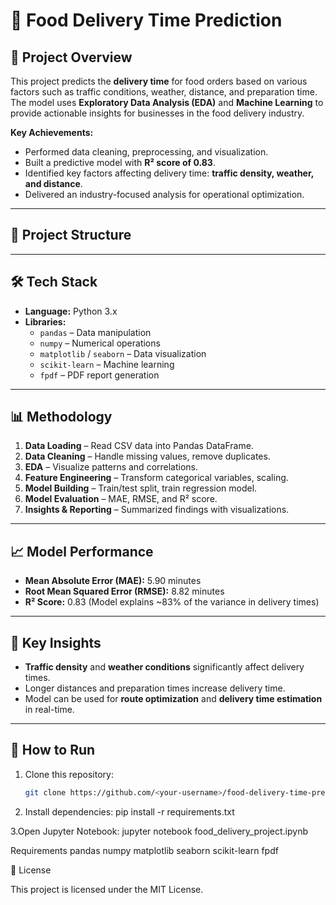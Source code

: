 # 🚀 Food Delivery Time Prediction

## 📌 Project Overview
This project predicts the **delivery time** for food orders based on various factors such as traffic conditions, weather, distance, and preparation time.  
The model uses **Exploratory Data Analysis (EDA)** and **Machine Learning** to provide actionable insights for businesses in the food delivery industry.

**Key Achievements:**
- Performed data cleaning, preprocessing, and visualization.
- Built a predictive model with **R² score of 0.83**.
- Identified key factors affecting delivery time: **traffic density, weather, and distance**.
- Delivered an industry-focused analysis for operational optimization.

---

## 📂 Project Structure

---

## 🛠️ Tech Stack
- **Language:** Python 3.x
- **Libraries:**
  - `pandas` – Data manipulation
  - `numpy` – Numerical operations
  - `matplotlib` / `seaborn` – Data visualization
  - `scikit-learn` – Machine learning
  - `fpdf` – PDF report generation

---

## 📊 Methodology
1. **Data Loading** – Read CSV data into Pandas DataFrame.
2. **Data Cleaning** – Handle missing values, remove duplicates.
3. **EDA** – Visualize patterns and correlations.
4. **Feature Engineering** – Transform categorical variables, scaling.
5. **Model Building** – Train/test split, train regression model.
6. **Model Evaluation** – MAE, RMSE, and R² score.
7. **Insights & Reporting** – Summarized findings with visualizations.

---

## 📈 Model Performance
- **Mean Absolute Error (MAE):** 5.90 minutes
- **Root Mean Squared Error (RMSE):** 8.82 minutes
- **R² Score:** 0.83 (Model explains ~83% of the variance in delivery times)

---

## 📌 Key Insights
- **Traffic density** and **weather conditions** significantly affect delivery times.
- Longer distances and preparation times increase delivery time.
- Model can be used for **route optimization** and **delivery time estimation** in real-time.

---

## 🚀 How to Run
1. Clone this repository:
   ```bash
   git clone https://github.com/<your-username>/food-delivery-time-prediction.git
   
2. Install dependencies:
pip install -r requirements.txt

3.Open Jupyter Notebook:
jupyter notebook food_delivery_project.ipynb

Requirements
pandas
numpy
matplotlib
seaborn
scikit-learn
fpdf

📄 License

This project is licensed under the MIT License.
